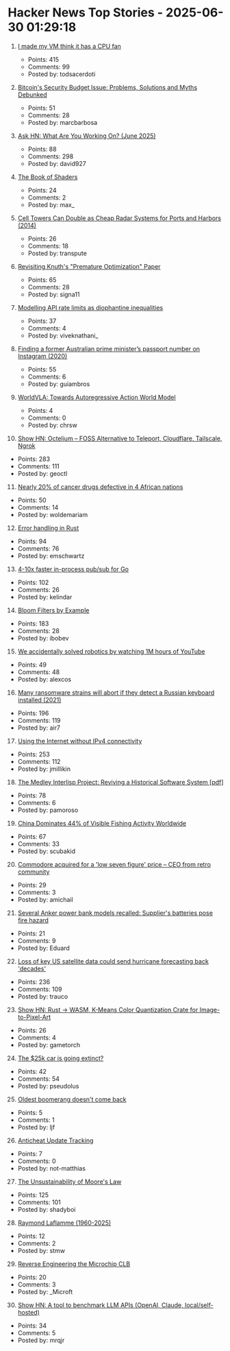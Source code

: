 # Hacker News Top Stories - 2025-06-30 01:29:18

1. [I made my VM think it has a CPU fan](https://wbenny.github.io/2025/06/29/i-made-my-vm-think-it-has-a-cpu-fan.html)
   - Points: 415
   - Comments: 99
   - Posted by: todsacerdoti

2. [Bitcoin's Security Budget Issue: Problems, Solutions and Myths Debunked](https://budget.day/)
   - Points: 51
   - Comments: 28
   - Posted by: marcbarbosa

3. [Ask HN: What Are You Working On? (June 2025)](undefined)
   - Points: 88
   - Comments: 298
   - Posted by: david927

4. [The Book of Shaders](https://thebookofshaders.com/)
   - Points: 24
   - Comments: 2
   - Posted by: max_

5. [Cell Towers Can Double as Cheap Radar Systems for Ports and Harbors (2014)](https://spectrum.ieee.org/cell-tower-signals-can-improve-port-security)
   - Points: 26
   - Comments: 18
   - Posted by: transpute

6. [Revisiting Knuth's "Premature Optimization" Paper](https://probablydance.com/2025/06/19/revisiting-knuths-premature-optimization-paper/)
   - Points: 65
   - Comments: 28
   - Posted by: signa11

7. [Modelling API rate limits as diophantine inequalities](https://vivekn.dev/blog/rate-limit-diophantine)
   - Points: 37
   - Comments: 4
   - Posted by: viveknathani_

8. [Finding a former Australian prime minister’s passport number on Instagram (2020)](https://mango.pdf.zone/finding-former-australian-prime-minister-tony-abbotts-passport-number-on-instagram/)
   - Points: 55
   - Comments: 6
   - Posted by: guiambros

9. [WorldVLA: Towards Autoregressive Action World Model](https://arxiv.org/abs/2506.21539)
   - Points: 4
   - Comments: 0
   - Posted by: chrsw

10. [Show HN: Octelium – FOSS Alternative to Teleport, Cloudflare, Tailscale, Ngrok](https://github.com/octelium/octelium)
   - Points: 283
   - Comments: 111
   - Posted by: geoctl

11. [Nearly 20% of cancer drugs defective in 4 African nations](https://www.dw.com/en/nearly-20-of-cancer-drugs-defective-in-4-african-nations/a-73062221)
   - Points: 50
   - Comments: 14
   - Posted by: woldemariam

12. [Error handling in Rust](https://felix-knorr.net/posts/2025-06-29-rust-error-handling.html)
   - Points: 94
   - Comments: 76
   - Posted by: emschwartz

13. [4-10x faster in-process pub/sub for Go](https://github.com/kelindar/event)
   - Points: 102
   - Comments: 26
   - Posted by: kelindar

14. [Bloom Filters by Example](https://llimllib.github.io/bloomfilter-tutorial/)
   - Points: 183
   - Comments: 28
   - Posted by: ibobev

15. [We accidentally solved robotics by watching 1M hours of YouTube](https://ksagar.bearblog.dev/vjepa/)
   - Points: 49
   - Comments: 48
   - Posted by: alexcos

16. [Many ransomware strains will abort if they detect a Russian keyboard installed (2021)](https://krebsonsecurity.com/2021/05/try-this-one-weird-trick-russian-hackers-hate/)
   - Points: 196
   - Comments: 119
   - Posted by: air7

17. [Using the Internet without IPv4 connectivity](https://jamesmcm.github.io/blog/no-ipv4/)
   - Points: 253
   - Comments: 112
   - Posted by: jmillikin

18. [The Medley Interlisp Project: Reviving a Historical Software System [pdf]](https://interlisp.org/documentation/young-ccece2025.pdf)
   - Points: 78
   - Comments: 6
   - Posted by: pamoroso

19. [China Dominates 44% of Visible Fishing Activity Worldwide](https://oceana.org/press-releases/china-dominates-44-of-visible-fishing-activity-worldwide/)
   - Points: 67
   - Comments: 33
   - Posted by: scubakid

20. [Commodore acquired for a 'low seven figure' price – CEO from retro community](https://www.tomshardware.com/video-games/retro-gaming/commodore-acquired-for-a-low-seven-figure-price-new-acting-ceo-comes-from-the-retro-community)
   - Points: 29
   - Comments: 3
   - Posted by: amichail

21. [Several Anker power bank models recalled: Supplier's batteries pose fire hazard](https://www.heise.de/en/news/Fire-hazard-Anker-recalls-several-power-bank-models-also-in-Germany-10463193.html)
   - Points: 21
   - Comments: 9
   - Posted by: Eduard

22. [Loss of key US satellite data could send hurricane forecasting back 'decades'](https://www.theguardian.com/us-news/2025/jun/28/noaa-cuts-hurricane-forecasting-climate)
   - Points: 236
   - Comments: 109
   - Posted by: trauco

23. [Show HN: Rust -> WASM, K-Means Color Quantization Crate for Image-to-Pixel-Art](https://github.com/gametorch/image_to_pixel_art_wasm)
   - Points: 26
   - Comments: 4
   - Posted by: gametorch

24. [The $25k car is going extinct?](https://media.hubspot.com/why-the-25000-car-is-going-extinct)
   - Points: 42
   - Comments: 54
   - Posted by: pseudolus

25. [Oldest boomerang doesn't come back](https://www.bbc.co.uk/news/articles/cren818q5x1o)
   - Points: 5
   - Comments: 1
   - Posted by: ljf

26. [Anticheat Update Tracking](https://not-matthias.github.io/posts/anticheat-update-tracking/)
   - Points: 7
   - Comments: 0
   - Posted by: not-matthias

27. [The Unsustainability of Moore's Law](https://bzolang.blog/p/the-unsustainability-of-moores-law)
   - Points: 125
   - Comments: 101
   - Posted by: shadyboi

28. [Raymond Laflamme (1960-2025)](https://scottaaronson.blog/?p=8949)
   - Points: 12
   - Comments: 2
   - Posted by: stmw

29. [Reverse Engineering the Microchip CLB](http://mcp-clb.markomo.me/)
   - Points: 20
   - Comments: 3
   - Posted by: _Microft

30. [Show HN: A tool to benchmark LLM APIs (OpenAI, Claude, local/self-hosted)](https://llmapitest.com/)
   - Points: 34
   - Comments: 5
   - Posted by: mrqjr


